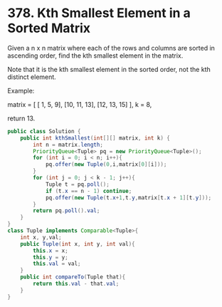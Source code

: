 # 378. Kth Smallest Element in a Sorted Matrix

Given a n x n matrix where each of the rows and columns are sorted in ascending order, find the kth smallest element in the matrix.

Note that it is the kth smallest element in the sorted order, not the kth distinct element.

Example:

matrix = [
   [ 1,  5,  9],
   [10, 11, 13],
   [12, 13, 15]
],
k = 8,

return 13.
```java
public class Solution {
    public int kthSmallest(int[][] matrix, int k) {
        int n = matrix.length;
        PriorityQueue<Tuple> pq = new PriorityQueue<Tuple>();
        for (int i = 0; i < n; i++){
            pq.offer(new Tuple(0,i,matrix[0][i]));
        }
        for (int j = 0; j < k - 1; j++){
            Tuple t = pq.poll();
            if (t.x == n - 1) continue;
            pq.offer(new Tuple(t.x+1,t.y,matrix[t.x + 1][t.y]));
        }
        return pq.poll().val;
    }
}
class Tuple implements Comparable<Tuple>{
    int x, y,val;
    public Tuple(int x, int y, int val){
        this.x = x;
        this.y = y;
        this.val = val;
    }
    public int compareTo(Tuple that){
        return this.val - that.val;
    }
}
```
